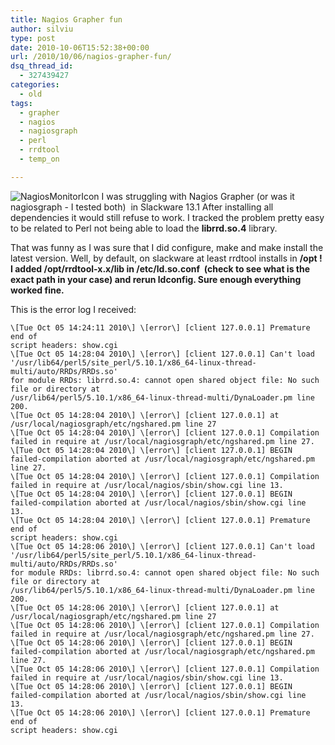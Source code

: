 ```yaml
---
title: Nagios Grapher fun
author: silviu
type: post
date: 2010-10-06T15:52:38+00:00
url: /2010/10/06/nagios-grapher-fun/
dsq_thread_id:
  - 327439427
categories:
  - old
tags:
  - grapher
  - nagios
  - nagiosgraph
  - perl
  - rrdtool
  - temp_on

---
```

![NagiosMonitorIcon](/blog/images/2010/NagiosMonitorIcon.png) I was struggling with Nagios Grapher (or was it nagiosgraph - I tested both)  in Slackware 13.1 After installing all dependencies it would still refuse to work. I tracked the problem pretty easy to be related to Perl not being able to load the **librrd.so.4** library.

That was funny as I was sure that I did configure, make and make install the latest version. Well, by default, on slackware at least rrdtool installs in **/opt !**
**I added /opt/rrdtool-x.x/lib in /etc/ld.so.conf  (check to see what is the exact path in your case) and rerun ldconfig. Sure enough everything worked fine.**

This is the error log I received:
```apacheconf
\[Tue Oct 05 14:24:11 2010\] \[error\] [client 127.0.0.1] Premature end of
script headers: show.cgi
\[Tue Oct 05 14:28:04 2010\] \[error\] [client 127.0.0.1] Can't load
'/usr/lib64/perl5/site_perl/5.10.1/x86_64-linux-thread-multi/auto/RRDs/RRDs.so'
for module RRDs: librrd.so.4: cannot open shared object file: No such
file or directory at
/usr/lib64/perl5/5.10.1/x86_64-linux-thread-multi/DynaLoader.pm line
200.
\[Tue Oct 05 14:28:04 2010\] \[error\] [client 127.0.0.1] at
/usr/local/nagiosgraph/etc/ngshared.pm line 27
\[Tue Oct 05 14:28:04 2010\] \[error\] [client 127.0.0.1] Compilation
failed in require at /usr/local/nagiosgraph/etc/ngshared.pm line 27.
\[Tue Oct 05 14:28:04 2010\] \[error\] [client 127.0.0.1] BEGIN
failed-compilation aborted at /usr/local/nagiosgraph/etc/ngshared.pm
line 27.
\[Tue Oct 05 14:28:04 2010\] \[error\] [client 127.0.0.1] Compilation
failed in require at /usr/local/nagios/sbin/show.cgi line 13.
\[Tue Oct 05 14:28:04 2010\] \[error\] [client 127.0.0.1] BEGIN
failed-compilation aborted at /usr/local/nagios/sbin/show.cgi line
13.
\[Tue Oct 05 14:28:04 2010\] \[error\] [client 127.0.0.1] Premature end of
script headers: show.cgi
\[Tue Oct 05 14:28:06 2010\] \[error\] [client 127.0.0.1] Can't load
'/usr/lib64/perl5/site_perl/5.10.1/x86_64-linux-thread-multi/auto/RRDs/RRDs.so'
for module RRDs: librrd.so.4: cannot open shared object file: No such
file or directory at
/usr/lib64/perl5/5.10.1/x86_64-linux-thread-multi/DynaLoader.pm line
200.
\[Tue Oct 05 14:28:06 2010\] \[error\] [client 127.0.0.1] at
/usr/local/nagiosgraph/etc/ngshared.pm line 27
\[Tue Oct 05 14:28:06 2010\] \[error\] [client 127.0.0.1] Compilation
failed in require at /usr/local/nagiosgraph/etc/ngshared.pm line 27.
\[Tue Oct 05 14:28:06 2010\] \[error\] [client 127.0.0.1] BEGIN
failed-compilation aborted at /usr/local/nagiosgraph/etc/ngshared.pm
line 27.
\[Tue Oct 05 14:28:06 2010\] \[error\] [client 127.0.0.1] Compilation
failed in require at /usr/local/nagios/sbin/show.cgi line 13.
\[Tue Oct 05 14:28:06 2010\] \[error\] [client 127.0.0.1] BEGIN
failed-compilation aborted at /usr/local/nagios/sbin/show.cgi line
13.
\[Tue Oct 05 14:28:06 2010\] \[error\] [client 127.0.0.1] Premature end of
script headers: show.cgi
```